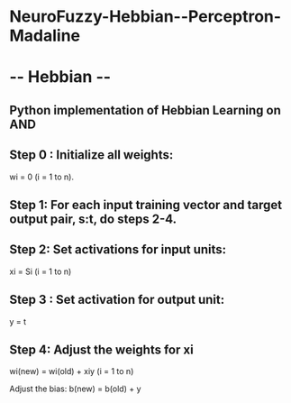 # NeuroFuzzy-Hebbian--Perceptron-Madaline

# -- Hebbian --
## Python implementation of Hebbian Learning on AND
## Step 0 :  Initialize all weights:
   wi = 0 (i = 1 to n).
## Step 1: For each input training vector and target output pair, s:t, do steps 2-4.
    
## Step 2: Set activations for input units:
   xi = Si (i = 1 to n)
## Step 3 : Set activation for output unit:
   y = t
## Step 4: Adjust the weights for xi
  wi(new) = wi(old) + xiy (i = 1 to n)
    
   Adjust the bias:
        b(new) = b(old) + y
